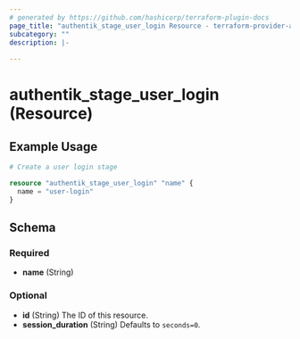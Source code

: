 ```yaml
---
# generated by https://github.com/hashicorp/terraform-plugin-docs
page_title: "authentik_stage_user_login Resource - terraform-provider-authentik"
subcategory: ""
description: |-
  
---
```


# authentik_stage_user_login (Resource)



## Example Usage

```terraform
# Create a user login stage

resource "authentik_stage_user_login" "name" {
  name = "user-login"
}
```

<!-- schema generated by tfplugindocs -->
## Schema

### Required

- **name** (String)

### Optional

- **id** (String) The ID of this resource.
- **session_duration** (String) Defaults to `seconds=0`.


